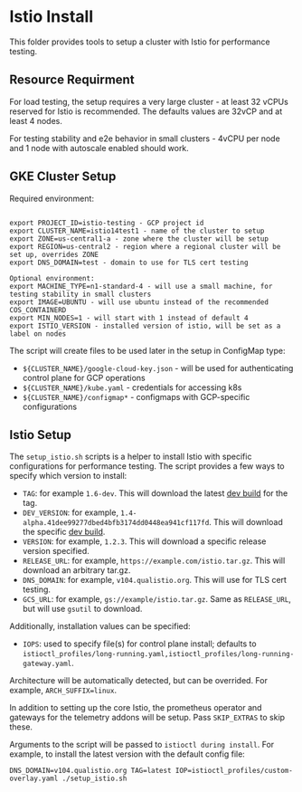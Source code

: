 # Istio Install

This folder provides tools to setup a cluster with Istio for performance testing.

## Resource Requirment

For load testing, the setup requires a very large cluster - at least 32 vCPUs reserved for Istio is recommended.
The defaults values are 32vCP and at least 4 nodes.

For testing stability and e2e behavior in small clusters - 4vCPU per node and 1 node with autoscale enabled should work.

## GKE Cluster Setup

Required environment:

```shell

export PROJECT_ID=istio-testing - GCP project id
export CLUSTER_NAME=istio14test1 - name of the cluster to setup
export ZONE=us-central1-a - zone where the cluster will be setup
export REGION=us-central2 - region where a regional cluster will be set up, overrides ZONE
export DNS_DOMAIN=test - domain to use for TLS cert testing
```

```shell
Optional environment:
export MACHINE_TYPE=n1-standard-4 - will use a small machine, for testing stability in small clusters
export IMAGE=UBUNTU - will use ubuntu instead of the recommended COS_CONTAINERD
export MIN_NODES=1 - will start with 1 instead of default 4
export ISTIO_VERSION - installed version of istio, will be set as a label on nodes

```

The script will create files to be used later in the setup in ConfigMap type:
- `${CLUSTER_NAME}/google-cloud-key.json` - will be used for authenticating control plane for GCP operations
- `${CLUSTER_NAME}/kube.yaml` - credentials for accessing k8s
- `${CLUSTER_NAME}/configmap*` - configmaps with GCP-specific configurations

## Istio Setup

The `setup_istio.sh` scripts is a helper to install Istio with specific configurations for performance testing. The script
provides a few ways to specify which version to install:

* `TAG`: for example `1.6-dev`. This will download the latest [dev build](https://github.com/istio/istio/wiki/Dev%20Builds) for the tag.
* `DEV_VERSION`: for example, `1.4-alpha.41dee99277dbed4bfb3174dd0448ea941cf117fd`. This will download the specific [dev build](https://github.com/istio/istio/wiki/Dev%20Builds).
* `VERSION`: for example, `1.2.3`. This will download a specific release version specified.
* `RELEASE_URL`: for example, `https://example.com/istio.tar.gz`. This will download an arbitrary tar.gz.
* `DNS_DOMAIN`: for example, `v104.qualistio.org`. This will use for TLS cert testing.
* `GCS_URL`: for example, `gs://example/istio.tar.gz`. Same as `RELEASE_URL`, but will use `gsutil` to download.

Additionally, installation values can be specified:

* `IOPS`: used to specify file(s) for control plane install; defaults to `istioctl_profiles/long-running.yaml,istioctl_profiles/long-running-gateway.yaml`.

Architecture will be automatically detected, but can be overrided. For example, `ARCH_SUFFIX=linux`.

In addition to setting up the core Istio, the prometheus operator and gateways for the telemetry addons will be setup. Pass `SKIP_EXTRAS` to skip these.

Arguments to the script will be passed to `istioctl during install`. For example, to install the latest version with the default config file:

```shell
DNS_DOMAIN=v104.qualistio.org TAG=latest IOP=istioctl_profiles/custom-overlay.yaml ./setup_istio.sh
```
